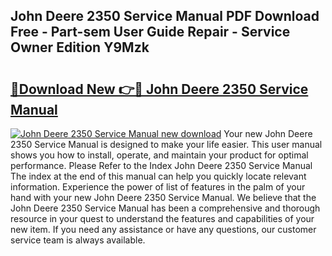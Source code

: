 ## John Deere 2350 Service Manual PDF Download Free - Part-sem User Guide Repair - Service Owner Edition Y9Mzk

# <h2><a href="http://bc95363.oget.top/?id=John+Deere+2350+Service+Manual">🔗Download New 👉🔴 John Deere 2350 Service Manual</a></h2>

[![John Deere 2350 Service Manual new download](https://i.imgur.com/5g1atiW.png)](http://bc95363.oget.top/?id=John+Deere+2350+Service+Manual)
Your new John Deere 2350 Service Manual is designed to make your life easier. This user manual shows you how to install, operate, and maintain your product for optimal performance. Please Refer to the Index John Deere 2350 Service Manual The index at the end of this manual can help you quickly locate relevant information. Experience the power of list of features in the palm of your hand with your new John Deere 2350 Service Manual. We believe that the John Deere 2350 Service Manual has been a comprehensive and thorough resource in your quest to understand the features and capabilities of your new item. If you need any assistance or have any questions, our customer service team is always available.
